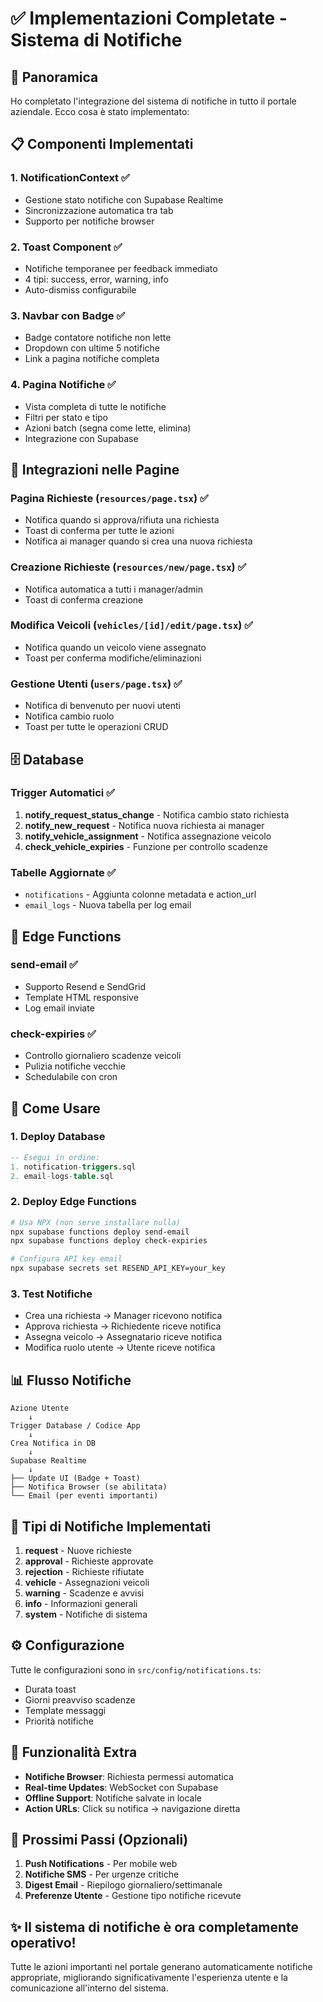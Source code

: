 # ✅ Implementazioni Completate - Sistema di Notifiche

## 🎉 Panoramica

Ho completato l'integrazione del sistema di notifiche in tutto il portale aziendale. Ecco cosa è stato implementato:

## 📋 Componenti Implementati

### 1. **NotificationContext** ✅
- Gestione stato notifiche con Supabase Realtime
- Sincronizzazione automatica tra tab
- Supporto per notifiche browser

### 2. **Toast Component** ✅
- Notifiche temporanee per feedback immediato
- 4 tipi: success, error, warning, info
- Auto-dismiss configurabile

### 3. **Navbar con Badge** ✅
- Badge contatore notifiche non lette
- Dropdown con ultime 5 notifiche
- Link a pagina notifiche completa

### 4. **Pagina Notifiche** ✅
- Vista completa di tutte le notifiche
- Filtri per stato e tipo
- Azioni batch (segna come lette, elimina)
- Integrazione con Supabase

## 🔌 Integrazioni nelle Pagine

### **Pagina Richieste** (`resources/page.tsx`) ✅
- Notifica quando si approva/rifiuta una richiesta
- Toast di conferma per tutte le azioni
- Notifica ai manager quando si crea una nuova richiesta

### **Creazione Richieste** (`resources/new/page.tsx`) ✅
- Notifica automatica a tutti i manager/admin
- Toast di conferma creazione

### **Modifica Veicoli** (`vehicles/[id]/edit/page.tsx`) ✅
- Notifica quando un veicolo viene assegnato
- Toast per conferma modifiche/eliminazioni

### **Gestione Utenti** (`users/page.tsx`) ✅
- Notifica di benvenuto per nuovi utenti
- Notifica cambio ruolo
- Toast per tutte le operazioni CRUD

## 🗄️ Database

### Trigger Automatici ✅
1. **notify_request_status_change** - Notifica cambio stato richiesta
2. **notify_new_request** - Notifica nuova richiesta ai manager
3. **notify_vehicle_assignment** - Notifica assegnazione veicolo
4. **check_vehicle_expiries** - Funzione per controllo scadenze

### Tabelle Aggiornate ✅
- `notifications` - Aggiunta colonne metadata e action_url
- `email_logs` - Nuova tabella per log email

## 📧 Edge Functions

### **send-email** ✅
- Supporto Resend e SendGrid
- Template HTML responsive
- Log email inviate

### **check-expiries** ✅
- Controllo giornaliero scadenze veicoli
- Pulizia notifiche vecchie
- Schedulabile con cron

## 🚀 Come Usare

### 1. Deploy Database
```sql
-- Esegui in ordine:
1. notification-triggers.sql
2. email-logs-table.sql
```

### 2. Deploy Edge Functions
```bash
# Usa NPX (non serve installare nulla)
npx supabase functions deploy send-email
npx supabase functions deploy check-expiries

# Configura API key email
npx supabase secrets set RESEND_API_KEY=your_key
```

### 3. Test Notifiche
- Crea una richiesta → Manager ricevono notifica
- Approva richiesta → Richiedente riceve notifica
- Assegna veicolo → Assegnatario riceve notifica
- Modifica ruolo utente → Utente riceve notifica

## 📊 Flusso Notifiche

```
Azione Utente
    ↓
Trigger Database / Codice App
    ↓
Crea Notifica in DB
    ↓
Supabase Realtime
    ↓
├── Update UI (Badge + Toast)
├── Notifica Browser (se abilitata)
└── Email (per eventi importanti)
```

## 🔔 Tipi di Notifiche Implementati

1. **request** - Nuove richieste
2. **approval** - Richieste approvate
3. **rejection** - Richieste rifiutate
4. **vehicle** - Assegnazioni veicoli
5. **warning** - Scadenze e avvisi
6. **info** - Informazioni generali
7. **system** - Notifiche di sistema

## ⚙️ Configurazione

Tutte le configurazioni sono in `src/config/notifications.ts`:
- Durata toast
- Giorni preavviso scadenze
- Template messaggi
- Priorità notifiche

## 📱 Funzionalità Extra

- **Notifiche Browser**: Richiesta permessi automatica
- **Real-time Updates**: WebSocket con Supabase
- **Offline Support**: Notifiche salvate in locale
- **Action URLs**: Click su notifica → navigazione diretta

## 🎯 Prossimi Passi (Opzionali)

1. **Push Notifications** - Per mobile web
2. **Notifiche SMS** - Per urgenze critiche
3. **Digest Email** - Riepilogo giornaliero/settimanale
4. **Preferenze Utente** - Gestione tipo notifiche ricevute

## ✨ Il sistema di notifiche è ora completamente operativo!

Tutte le azioni importanti nel portale generano automaticamente notifiche appropriate, migliorando significativamente l'esperienza utente e la comunicazione all'interno del sistema.